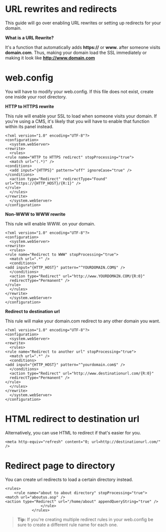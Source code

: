 # URL rewrites and redirects
This guide will go over enabling URL rewrites or setting up redirects for your domain.




**What is a URL Rewrite?**

It's a function that automatically adds **https://** or **www.** after someone visits **domain.com**.
Thus, making your domain load the SSL immediately or making it look like **http://www.domain.com**




#  web.config
You will have to modify your web.config. 
If this file does not exist, create one inside your root directory.

**HTTP to HTTPS rewrite**

This rule will enable your SSL to load when someone visits your domain. If you're using a CMS, it's likely that you will have to enable that function within its panel instead.


    <?xml version="1.0" encoding="UTF-8"?>
    <configuration>
      <system.webServer>
    <rewrite>
      <rules>
    <rule name="HTTP to HTTPS redirect" stopProcessing="true">
      <match url="(.*)" />
    <conditions>
      <add input="{HTTPS}" pattern="off" ignoreCase="true" />
    </conditions>
      <action type="Redirect" redirectType="Found" url="https://{HTTP_HOST}/{R:1}" />
    </rule>
      </rules>
    </rewrite>
      </system.webServer> 
    </configuration> 

**Non-WWW to WWW rewrite**

This rule will enable WWW. on your domain.

    <?xml version="1.0" encoding="UTF-8"?>
    <configuration>
      <system.webServer>
    <rewrite>
      <rules>
    <rule name="Redirect to WWW" stopProcessing="true">
      <match url=".*" />
      <conditions>
    <add input="{HTTP_HOST}" pattern="^YOURDOMAIN.COM$" />
      </conditions>
      <action type="Redirect" url="http://www.YOURDOMAIN.COM/{R:0}"
      redirectType="Permanent" />
    </rule>
      </rules>
    </rewrite>
      </system.webServer>  
    </configuration>
    
**Redirect to destination url**

This rule will make your domain.com redirect to any other domain you want.
    
    <?xml version="1.0" encoding="UTF-8"?>
    <configuration>
      <system.webServer>
    <rewrite>
      <rules>
    <rule name="Redirect to another url" stopProcessing="true">
      <match url=".*" />
      <conditions>
    <add input="{HTTP_HOST}" pattern="^yourdomain.com$" />
      </conditions>
      <action type="Redirect" url="http://www.destinationurl.com/{R:0}"
      redirectType="Permanent" />
    </rule>
      </rules>
    </rewrite>
      </system.webServer> 
    </configuration>


#  HTML redirect to destination url
Alternatively, you can use HTML to redirect if that's easier for you.

    <meta http-equiv="refresh" content="0; url=http://destinationurl.com/" />



#  Redirect page to directory
You can create url redirects to load a certain directory instead. 

    <rules>	
    	<rule name="about to about directory" stopProcessing="true">
    <match url="aboutus.asp" />
    <action type="Redirect" url="/home/about" appendQueryString="true" />
    				</rule>
    			</rules>



>**Tip:** If you're creating multiple redirect rules in your web.config be sure to create a different rule name for each one.